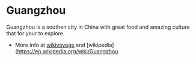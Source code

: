 # Guangzhou
Guangzhou is a southen city in China with great food and amazing culture that for your to explore.
- More info at [wikivoyage](https://en.wikivoyage.org/wiki/Guangzhou) and [wikipedia](https://en.wikipedia.org/wiki/Guangzhou
